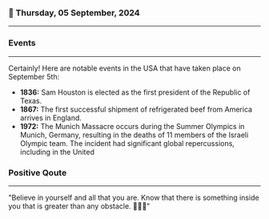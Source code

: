 ### 📅 Thursday, 05 September, 2024
------
### Events
------
Certainly! Here are notable events in the USA that have taken place on September 5th:

- **1836:** Sam Houston is elected as the first president of the Republic of Texas.
- **1867:** The first successful shipment of refrigerated beef from America arrives in England.
- **1972:** The Munich Massacre occurs during the Summer Olympics in Munich, Germany, resulting in the deaths of 11 members of the Israeli Olympic team. The incident had significant global repercussions, including in the United
### Positive Qoute
------
"Believe in yourself and all that you are. Know that there is something inside you that is greater than any obstacle. 🌟💪✨"
